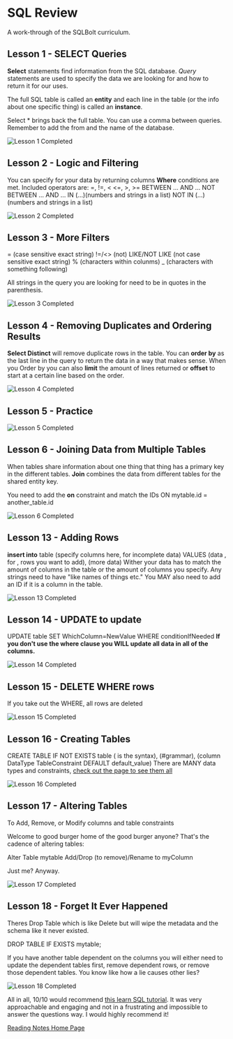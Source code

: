 # SQL Review

A work-through of the SQLBolt curriculum.

## Lesson 1 - SELECT Queries

**Select** statements find information from the SQL database. *Query* statements are used to specify the data we are looking for and how to return it for our uses. 

The full SQL table is called an **entity** and each line in the table (or the info about one specific thing) is called an **instance**.

Select * brings back the full table. You can use a comma between queries. Remember to add the from and the name of the database. 

![Lesson 1 Completed](/401/SQLReview/SQL1.PNG)

## Lesson 2 - Logic and Filtering

You can specify for your data by returning columns **Where** conditions are met. Included operators are:
=, !=, < <=, >, >=
BETWEEN … AND …	
 NOT BETWEEN … AND …
 IN (…)(numbers and strings in a list)
 NOT IN (…)(numbers and strings in a list)

![Lesson 2 Completed](/401/SQLReview/SQL2.PNG)

## Lesson 3 - More Filters

= (case sensitive exact string)
!=/<> (not)
LIKE/NOT LIKE (not case sensitive exact string)
% (characters within colunms)
_ (characters with something following)

All strings in the query you are looking for need to be in quotes in the parenthesis.

![Lesson 3 Completed](/401/SQLReview/SQL3.PNG)

## Lesson 4 - Removing Duplicates and Ordering Results

**Select Distinct** will remove duplicate rows in the table. 
You can **order by** as the last line in the query to return the data in a way that makes sense. 
When you Order by you can also **limit** the amount of lines returned or **offset** to start at a certain line based on the order.

![Lesson 4 Completed](/401/SQLReview/SQL4.PNG)

## Lesson 5 - Practice

![Lesson 5 Completed](/401/SQLReview/SQL5.PNG)

## Lesson 6 - Joining Data from Multiple Tables
When tables share information about one thing that thing has a primary key in the different tables. **Join** combines the data from different tables for the shared entity key. 

You need to add the **on** constraint and match the IDs
 ON mytable.id = another_table.id


![Lesson 6 Completed](/401/SQLReview/SQL6.PNG)

## Lesson 13 - Adding Rows
**insert into** table (specify columns here, for incomplete data) VALUES (data , for , rows you want to add), (more data)
Wither your data has to match the amount of columns in the table or the amount of columns you specify.
Any strings need to have "like names of things etc."
You MAY also need to add an ID if it is a column in the table.

![Lesson 13 Completed](/401/SQLReview/SQL13.PNG)

## Lesson 14 - UPDATE to update
UPDATE table SET WhichColumn=NewValue WHERE conditionIfNeeded
**If you don't use the where clause you WILL update all data in all of the columns.**

![Lesson 14 Completed](/401/SQLReview/SQL14.PNG)

## Lesson 15 - DELETE WHERE rows
If you take out the WHERE, all rows are deleted

![Lesson 15 Completed](/401/SQLReview/SQL15.PNG)

## Lesson 16 - Creating Tables
CREATE TABLE IF NOT EXISTS table ( is the syntax), (#grammar), (column DataType TableConstraint DEFAULT default_value)
There are MANY data types and constraints, [check out the page to see them all](https://sqlbolt.com/lesson/creating_tables)

![Lesson 16 Completed](/401/SQLReview/SQL16.PNG)

## Lesson 17 - Altering Tables
To Add, Remove, or Modify columns and table constraints

Welcome to good burger home of the good burger anyone? That's the cadence of altering tables:

Alter Table mytable
Add/Drop (to remove)/Rename to myColumn

Just me? Anyway.

![Lesson 17 Completed](/401/SQLReview/SQL17.PNG)

## Lesson 18 - Forget It Ever Happened
Theres Drop Table which is like Delete but will wipe the metadata and the schema like it never existed. 

DROP TABLE IF EXISTS mytable;

If you have another table dependent on the columns you will either need to update the dependent tables first, remove dependent rows, or remove those dependent tables. You know like how a lie causes other lies?

![Lesson 18 Completed](/401/SQLReview/SQL18.PNG)

All in all, 10/10 would recommend [this learn SQL tutorial](https://sqlbolt.com/). It was very approachable and engaging and not in a frustrating and impossible to answer the questions way. I would highly recommend it!

[Reading Notes Home Page](README.md)